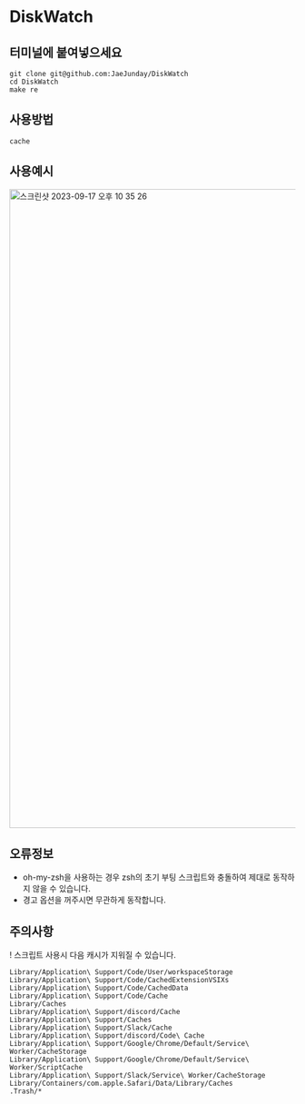 # DiskWatch

## 터미널에 붙여넣으세요
``` shell
git clone git@github.com:JaeJunday/DiskWatch
cd DiskWatch
make re
```
## 사용방법
``` shell
cache
```

## 사용예시
<img width="1126" alt="스크린샷 2023-09-17 오후 10 35 26" src="https://github.com/JaeJunday/42DiskUsage/assets/109643814/d59211ff-8e54-4c27-a65d-e30412dd9312">

## 오류정보
- oh-my-zsh을 사용하는 경우 zsh의 초기 부팅 스크립트와 충돌하여 제대로 동작하지 않을 수 있습니다.
- 경고 옵션을 꺼주시면 무관하게 동작합니다.
  
## 주의사항
! 스크립트 사용시 다음 캐시가 지워질 수 있습니다.
``` shell
Library/Application\ Support/Code/User/workspaceStorage
Library/Application\ Support/Code/CachedExtensionVSIXs
Library/Application\ Support/Code/CachedData
Library/Application\ Support/Code/Cache
Library/Caches
Library/Application\ Support/discord/Cache
Library/Application\ Support/Caches
Library/Application\ Support/Slack/Cache
Library/Application\ Support/discord/Code\ Cache
Library/Application\ Support/Google/Chrome/Default/Service\ Worker/CacheStorage
Library/Application\ Support/Google/Chrome/Default/Service\ Worker/ScriptCache
Library/Application\ Support/Slack/Service\ Worker/CacheStorage
Library/Containers/com.apple.Safari/Data/Library/Caches
.Trash/*
```
